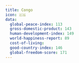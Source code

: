 ```yaml
---
title: Congo
icon: 🇨🇬
data:
  global-peace-index: 113
  gross-domestic-product: 143
  human-development-index: 149
  world-happiness-report: 89
  cost-of-living:
  good-country-index: 146
  global-freedom-score: 171
---
```


